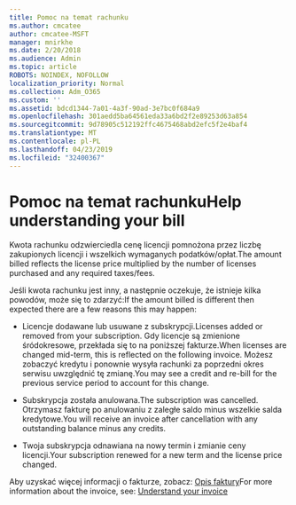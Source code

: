 ```yaml
---
title: Pomoc na temat rachunku
ms.author: cmcatee
author: cmcatee-MSFT
manager: mnirkhe
ms.date: 2/20/2018
ms.audience: Admin
ms.topic: article
ROBOTS: NOINDEX, NOFOLLOW
localization_priority: Normal
ms.collection: Adm_O365
ms.custom: ''
ms.assetid: bdcd1344-7a01-4a3f-90ad-3e7bc0f684a9
ms.openlocfilehash: 301aedd5ba64561eda33a6bd2f2e89253d63a854
ms.sourcegitcommit: 9d78905c512192ffc4675468abd2efc5f2e4baf4
ms.translationtype: MT
ms.contentlocale: pl-PL
ms.lasthandoff: 04/23/2019
ms.locfileid: "32400367"
---
```

# <a name="help-understanding-your-bill"></a><span data-ttu-id="ff28c-102">Pomoc na temat rachunku</span><span class="sxs-lookup"><span data-stu-id="ff28c-102">Help understanding your bill</span></span>

<span data-ttu-id="ff28c-103">Kwota rachunku odzwierciedla cenę licencji pomnożona przez liczbę zakupionych licencji i wszelkich wymaganych podatków/opłat.</span><span class="sxs-lookup"><span data-stu-id="ff28c-103">The amount billed reflects the license price multiplied by the number of licenses purchased and any required taxes/fees.</span></span>
  
<span data-ttu-id="ff28c-104">Jeśli kwota rachunku jest inny, a następnie oczekuje, że istnieje kilka powodów, może się to zdarzyć:</span><span class="sxs-lookup"><span data-stu-id="ff28c-104">If the amount billed is different then expected there are a few reasons this may happen:</span></span>
  
- <span data-ttu-id="ff28c-105">Licencje dodawane lub usuwane z subskrypcji.</span><span class="sxs-lookup"><span data-stu-id="ff28c-105">Licenses added or removed from your subscription.</span></span> <span data-ttu-id="ff28c-106">Gdy licencje są zmienione śródokresowe, przekłada się to na poniższej fakturze.</span><span class="sxs-lookup"><span data-stu-id="ff28c-106">When licenses are changed mid-term, this is reflected on the following invoice.</span></span> <span data-ttu-id="ff28c-107">Możesz zobaczyć kredytu i ponownie wysyła rachunki za poprzedni okres serwisu uwzględnić tę zmianę.</span><span class="sxs-lookup"><span data-stu-id="ff28c-107">You may see a credit and re-bill for the previous service period to account for this change.</span></span>
    
- <span data-ttu-id="ff28c-108">Subskrypcja została anulowana.</span><span class="sxs-lookup"><span data-stu-id="ff28c-108">The subscription was cancelled.</span></span> <span data-ttu-id="ff28c-109">Otrzymasz fakturę po anulowaniu z zaległe saldo minus wszelkie salda kredytowe.</span><span class="sxs-lookup"><span data-stu-id="ff28c-109">You will receive an invoice after cancellation with any outstanding balance minus any credits.</span></span>
    
- <span data-ttu-id="ff28c-110">Twoja subskrypcja odnawiana na nowy termin i zmianie ceny licencji.</span><span class="sxs-lookup"><span data-stu-id="ff28c-110">Your subscription renewed for a new term and the license price changed.</span></span>
    
<span data-ttu-id="ff28c-111">Aby uzyskać więcej informacji o fakturze, zobacz: [Opis faktury](https://support.office.com/article/0724b428-fb59-4962-8c37-6674166d7507)</span><span class="sxs-lookup"><span data-stu-id="ff28c-111">For more information about the invoice, see: [Understand your invoice](https://support.office.com/article/0724b428-fb59-4962-8c37-6674166d7507)</span></span>
  

